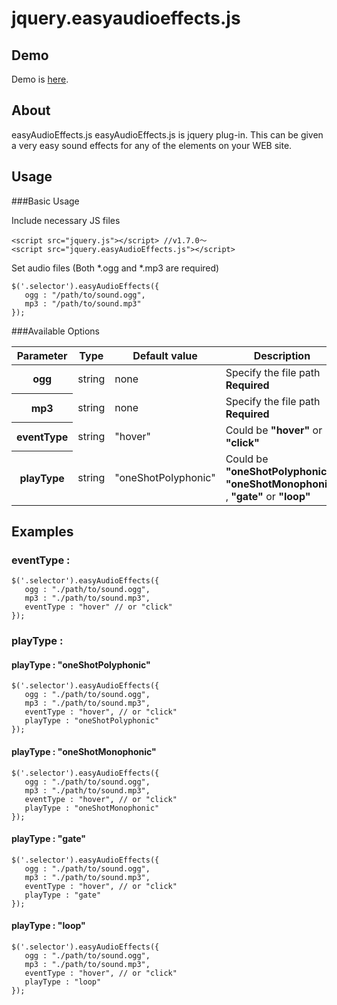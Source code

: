 # jquery.easyaudioeffects.js

## Demo

Demo is <a href="http://rm-labo.com/labo/easyaudioeffects/" target="_blank">here</a>.

## About

easyAudioEffects.js easyAudioEffects.js is jquery plug-in. This can be given a very easy sound effects for any of the elements on your WEB site.

## Usage

###Basic Usage

Include necessary JS files

    <script src="jquery.js"></script> //v1.7.0〜
    <script src="jquery.easyAudioEffects.js"></script>
    
Set audio files (Both *.ogg and *.mp3 are required)

    $('.selector').easyAudioEffects({
       ogg : "/path/to/sound.ogg",
       mp3 : "/path/to/sound.mp3"
    });
    
###Available Options


<table>
   <thead>
      <tr>
         <th>Parameter</th>
         <th>Type</th>
         <th>Default value</th>
         <th>Description</th>
      </tr>
   </thead>
   <tbody>
      <tr>
         <th>ogg</th>
         <td>string</td>
         <td><span>none</span></td>
         <td>
            Specify the file path <strong>Required</strong>
         </td>
      </tr>
      <tr>
         <th>mp3</th>
         <td>string</td>
         <td><span>none</span></td>
         <td>
            Specify the file path <strong>Required</strong>
         </td>
      </tr>
      <tr>
         <th>eventType</th>
         <td>string</td>
         <td>"hover"</td>
         <td>
            Could be
            <strong>"hover"</strong>
            or
            <strong>"click"</strong>
         </td>
      </tr>
      <tr>
         <th>playType</th>
         <td>string</td>
         <td>"oneShotPolyphonic"</td>
         <td>
            Could be
            <strong>"oneShotPolyphonic"</strong> ,
            <strong>"oneShotMonophonic"</strong> ,
            <strong>"gate"</strong>
            or
            <strong>"loop"</strong>
         </td>
      </tr>
   </tbody>
</table>


## Examples

### eventType :

    $('.selector').easyAudioEffects({
       ogg : "./path/to/sound.ogg",
       mp3 : "./path/to/sound.mp3",
       eventType : "hover" // or "click"
    });
    
### playType :

#### playType : "oneShotPolyphonic"

    $('.selector').easyAudioEffects({
       ogg : "./path/to/sound.ogg",
       mp3 : "./path/to/sound.mp3",
       eventType : "hover", // or "click"
       playType : "oneShotPolyphonic"
    });

#### playType : "oneShotMonophonic"

    $('.selector').easyAudioEffects({
       ogg : "./path/to/sound.ogg",
       mp3 : "./path/to/sound.mp3",
       eventType : "hover", // or "click"
       playType : "oneShotMonophonic"
    });
    
#### playType : "gate"

    $('.selector').easyAudioEffects({
       ogg : "./path/to/sound.ogg",
       mp3 : "./path/to/sound.mp3",
       eventType : "hover", // or "click"
       playType : "gate"
    });

#### playType : "loop"

    $('.selector').easyAudioEffects({
       ogg : "./path/to/sound.ogg",
       mp3 : "./path/to/sound.mp3",
       eventType : "hover", // or "click"
       playType : "loop"
    });

